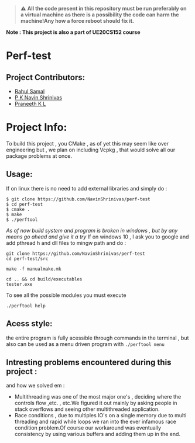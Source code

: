 > :warning: **All the code present in this repository must be run preferably on a virtual machine as there is a possibility the code can harm the machine!Any how a force reboot should fix it.**

<b><p>Note : This project is also a part of UE20CS152 course</p></b>
# Perf-test



## Project Contributors:

* [Rahul Samal](https://github.com/*add_your_link_here*)
* [P K Navin Shrinivas ](https://github.com/NavinShrinivas)
* [Praneeth K L](https://github.com/praneethk002)


# Project Info:
To build this project , you CMake , as of yet this may seem like over engineering but , we plan on including Vcpkg , that would solve all our package problems at once.

## Usage:
  If on linux there is no need to add external libraries and simply do :
  ```
  $ git clone https://github.com/NavinShrinivas/perf-test
  $ cd perf-test
  $ cmake .
  $ make
  $ ./perftool
  ```
  *As of now build system and program is broken in windows , but by any means go ahead and give it a try*
  If on windows 10 , I ask you to google and add pthread h and dll files to mingw path and do :
  ```
  git clone https://github.com/NavinShrinivas/perf-test
  cd perf-test/src
  
  make -f manualmake.mk 
  
  cd .. && cd build/executables
  tester.exe
  ```
 To see all the possible modules you must execute
 ```
 ./perftool help
 ```
## Acess style:
  the entire program is fully acessible through commands in the terminal , but also can be used as a menu driven program with 
  ```./perftool menu```

## Intresting problems encountered during this project :
and how we solved em :
*  Multithreading was one of the most major one's , deciding where the controls flow ,etc. , etc.We figured it out mainly by asking people in stack overflows
and seeing other multithreaded application.
*  Race conditions , due to multiples IO's on a single memory due to multi threading and rapid while loops we ran into the ever infamous race condition problem.Of course our workaround was eventually consistency by using various buffers and adding them up in the end.


